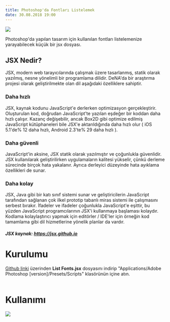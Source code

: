 ```yaml
--- 
title: Photoshop'da Fontları Listelemek
date: 30.08.2018 19:00
---
```


![](https://github.com/frontendbeast/list-fonts/raw/master/screenshots/result.jpg?raw=true)

Photoshop'da yapılan tasarım için kullanılan fontları listelemenize yarayabilecek küçük bir jsx dosyası.

## JSX Nedir?
JSX, modern web tarayıcılarında çalışmak üzere tasarlanmış, statik olarak yazılmış, nesne yönelimli bir programlama dilidir. DeNA'da bir araştırma projesi olarak geliştirilmekte olan dil aşağıdaki özelliklere sahiptir.

### Daha hızlı
JSX, kaynak kodunu JavaScript'e derlerken optimizasyon gerçekleştirir. Oluşturulan kod, doğrudan JavaScript'te yazılan eşdeğer bir koddan daha hızlı çalışır. Kazanç değişebilir, ancak Box2D gibi optimize edilmiş JavaScript kütüphaneleri bile JSX'e aktarıldığında daha hızlı olur ( iOS 5.1'de% 12 daha hızlı, Android 2.3'te% 29 daha hızlı ).

### Daha güvenli
JavaScript'in aksine, JSX statik olarak yazılmıştır ve çoğunlukla güvenlidir. JSX kullanılarak geliştirilirken uygulamaların kalitesi yükselir, çünkü derleme sürecinde birçok hata yakalanır. Ayrıca derleyici düzeyinde hata ayıklama özellikleri de sunar.

### Daha kolay
JSX, Java gibi bir katı sınıf sistemi sunar ve geliştiricilerin JavaScript tarafından sağlanan çok ilkel prototip tabanlı miras sistemi ile çalışmasını serbest bırakır. İfadeler ve ifadeler çoğunlukla JavaScript'e eşittir, bu yüzden JavaScript programcılarının JSX'i kullanmaya başlaması kolaydır. Kodlama kolaylaştırıcı yapmak için editörler / IDE'ler için örneğin kod tamamlama gibi dil hizmetlerine yönelik planlar da vardır.

##### JSX kaynak: https://jsx.github.io

# Kurulumu
[Github linki](https://github.com/frontendbeast/list-fonts) üzerinden **List Fonts.jsx** dosyasını indirip "Applications/Adobe Photoshop [version]/Presets/Scripts" klasörünün içine atın.
<br><br>
# Kullanımı

![](https://github.com/frontendbeast/list-fonts/raw/master/screenshots/usage.jpg?raw=true)










